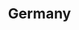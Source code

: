 ---
title: Germany
indice: 0.40873750935627945
years:
- year: '1991'
  indice: 0.3536321852212333
- year: '1992'
  indice: 0.36478417709388616
- year: '1993'
  indice: 0.38074072912572826
- year: '1994'
  indice: 0.3817238214102416
- year: '1995'
  indice: 0.38508687468762737
- year: '1996'
  indice: 0.3917404334851016
- year: '1997'
  indice: 0.39296030025683315
- year: '1998'
  indice: 0.393118829992251
- year: '1999'
  indice: 0.39901373061654855
- year: '2000'
  indice: 0.3960070395327982
- year: '2001'
  indice: 0.3990107696957351
- year: '2002'
  indice: 0.40478658534984785
- year: '2003'
  indice: 0.40504252570698634
- year: '2004'
  indice: 0.4050469216523438
- year: '2005'
  indice: 0.4051483904823804
- year: '2006'
  indice: 0.40160015900763035
- year: '2007'
  indice: 0.3995165709059453
- year: '2008'
  indice: 0.4016630635409825
- year: '2009'
  indice: 0.41503208395830704
- year: '2010'
  indice: 0.4031166183265116
- year: '2011'
  indice: 0.40068005674702967
- year: '2012'
  indice: 0.4008049400666164
- year: '2013'
  indice: 0.40401994922339163
- year: '2014'
  indice: 0.40144209854343366
- year: '2015'
  indice: 0.40081913229998395
- year: '2016'
  indice: 0.3972983750816381
- year: '2017'
  indice: 0.39728582779960514
- year: '2018'
  indice: 0.3998288442948416
- year: '2019'
  indice: 0.40142500511191187
- year: '2020'
  indice: 0.40873750935627945
---